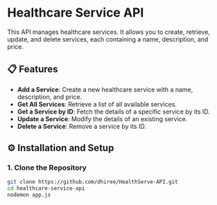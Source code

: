 # Healthcare Service API

This API manages healthcare services. It allows you to create, retrieve, update, and delete services, each containing a name, description, and price.

## 📋 Features

- **Add a Service**: Create a new healthcare service with a name, description, and price.
- **Get All Services**: Retrieve a list of all available services.
- **Get a Service by ID**: Fetch the details of a specific service by its ID.
- **Update a Service**: Modify the details of an existing service.
- **Delete a Service**: Remove a service by its ID.

## ⚙️ Installation and Setup

### 1. Clone the Repository

```bash
git clone https://github.com/dhiree/HealthServe-API.git
cd healthcare-service-api
nodemon app.js